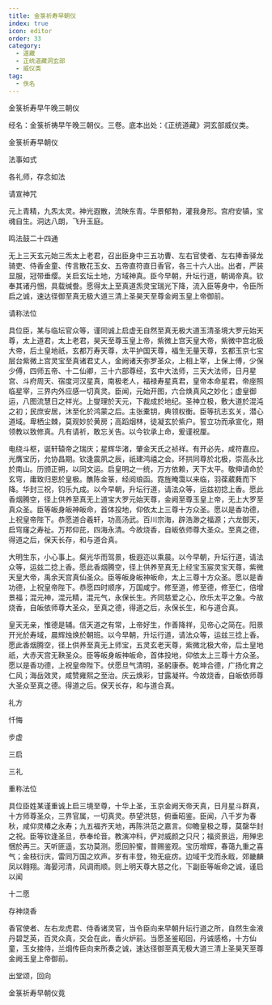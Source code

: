 ```yaml
---
title: 金箓祈寿早朝仪
index: true
icon: editor
order: 33
category:
  - 道藏
  - 正统道藏洞玄部
  - 威仪类
tag:
  - 佚名
---
```


金箓祈寿早午晚三朝仪  

经名：金箓祈祷早午晚三朝仪。三卷。底本出处：《正统道藏》洞玄部威仪类。  

金箓祈寿早朝仪  

法事如式  

各礼师，存念如法  

请宣神咒  

元上青精，九炁太灵。神光遐散，流映东青。华景郁勃，灌我身形。宫府安镇，宝魂自生。洞达八朗，飞升玉庭。  

鸣法鼓二十四通  

无上三天玄元始三炁太上老君，召出臣身中三五功曹、左右官使者、左右捧香驿龙骑吏、侍香金童、传言散花玉女、五帝直符直日香官，各三十六人出。出者，严装显服，冠带垂缨。关启玄坛土地，方域神真。臣今早朝，升坛行道，朝谒帝真。钦奉其诸丹悃，具载缄誊。愿得太上至真道炁灵宝瑞光下降，流入臣等身中，令臣所启之诚，速达径御至真无极大道三清上圣昊天至尊金阙玉皇上帝御前。  

请称法位  

具位臣，某与临坛官众等，谨同诚上启虚无自然至真无极大道玉清圣境大罗元始天尊，太上道君，太上老君，昊天至尊玉皇上帝，紫微上宫天皇大帝，紫微中宫北极大帝，后土皇地祇，玄都万寿天尊，太平护国天尊，福生无量天尊，玄都玉京七宝层台紫微上宫灵宝至真诸君丈人，金阙诸天弥罗圣众，上相上宰，上保上傅，少保少傅，四师五帝、十二仙卿，三十六部尊经，玄中大法师，三天大法师，日月星宫、斗府周天、宿度河汉星真，南极老人，福禄寿星真君，皇帝本命星君，帝座照临星宰，三界内外应感一切真灵。臣闻，元始开图，六合焕真风之妙化；虚皇御运，八图流慧日之祥光。上燮理於天元，下裁成於地纪。圣神立极，敷大道於混沌之初；民庶安居，沐至化於鸿蒙之后。主张橐钥，典领权衡。臣等抗志玄关，潜心道域。卑栖尘棘，莫观妙於黄房；高蹈烟林，徒凝玄於紫户。誓立功而承宣化，期领教以致修真。凡有请祈，敢忘关告。以今钦承上命，爰谨祝厘。  

电绕斗枢，诞轩辕帝之瑞庆；星辉华渚，肇金天氏之祯祥。有开必先，咸符嘉应。光膺宝历，允协昌期。钦逢震夙之辰，祇建鸿禧之会。环拱同尊於北极，崇高永比於南山。历颁正朔，以同文运。启皇明之一统，万方依赖，天下太平。敬伸请命於玄穹，庸致归恩於皇极。醮陈金箓，经阅琅函。霓旌晻霭以来临，羽葆葳蕤而下降。华封三祝，钧乐九成。以今早朝，升坛行道，请法众等，运兹初捻上香。愿此香烟腾空，径上供养至真无上道宝大罗元始天尊，金阙至尊玉皇上帝，无上大罗至真众圣。臣等皈身皈神皈命，首体投地，仰依太上三尊十方众圣。愿以是香功德，上祝皇帝陛下。恭愿道合羲轩，功高汤武。百川宗海，辟浩渺之福源；六龙御天，启穹窿之寿祉。万邦仰芘，四海永清。今故烧香，自皈依师尊大圣众。至真之德，得道之后，保天长存，和与道合真。  

大明生东，小心事上。粲光华而驾景，极遐迩以乘晨。以今早朝，升坛行道，请法众等，运兹二捻上香。愿此香烟腾空，径上供养至真无上经宝玉宸灵宝天尊，紫微天皇大帝，禹余天宫真仙圣众。臣等皈身皈神皈命，太上三尊十方众圣。愿以是香功德，上祝皇帝陛下。恭愿四时顺序，万国咸宁。修至道，修至德，修至仁，倍增景福；混元神，混元精，混元气，永保长生。齐同慈爱之心，欣乐太平之象。今故烧香，自皈依师尊大圣众，至真之德，得道之后，永保长生，和与道合真。  

皇天无亲，惟德是辅。信天道之有常，上帝好生，作善降祥，见帝心之简在。阳景开光於寿域，晨辉烛焕於朝班。以今早朝，升坛行道，请法众等，运兹三捻上香。愿此香烟腾空，径上供养至真无上师宝，五灵玄老天尊，紫微北极大帝，后土皇地祇，大赤天宫无鞅圣众。臣等皈身皈神皈命，首体投地，仰依太上三尊十方众圣。愿以是香功德，上祝皇帝陛下。伏愿旦气清明，圣躬康泰。乾坤合德，广扬化育之仁风；海岳效灵，咸赞雍熙之至治。庆云焕彩，甘露凝祥。今故烧香，自皈依师尊大圣众至真之德。得道之后。保天长存，和与道合真。  

礼方  

忏悔  

步虚  

三启  

三礼  

重称法位  

具位臣姓某谨重诚上启三境至尊，十华上圣，玉京金阙天帝天真，日月星斗群真，十方师尊圣众，三界官属，一切真灵。恭望洪慈，俯垂昭鉴。臣闻，八千岁为春秋，咸仰灵椿之永寿；九五福齐天地，再陈洪范之嘉言。仰瞻皇极之尊，莫罄华封之祝。臣等钦逢圣旦，恭奉纶音。教演冲科，俨对威颜之只尺；福资景运，用殚忠悃於再三。天听匪遥，玄功莫测。愿回肸蠁，普赐鉴观。宝历增辉，春蔼九重之喜气；金枝衍庆，雷同万国之欢声。岁有丰登，物无疵疠。边域干戈而永戢，郊畿麟凤以翱翔。海晏河清，风调雨顺。则上明天尊大慈之化，下副臣等皈命之诚，谨启以闻  

十二愿  

存神烧香  

香官使者、左右龙虎君、侍香诸灵官，当令臣向来早朝升坛行道之所，自然生金液丹碧芝英，百灵众真，交会在此，香火炉前。当愿圣鉴昭回，丹诚感格，十方仙童，玉女接侍，兰烟传臣向来所奏之诚，速达径御至真无极大道三清上圣昊天至尊金阙玉皇上帝御前。  

出堂颂，回向  

金箓祈寿早朝仪竟  
